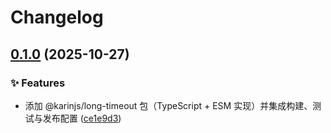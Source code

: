 # Changelog

## [0.1.0](https://github.com/KarinJS/esmify/compare/long-timeout-v0.0.1...long-timeout-v0.1.0) (2025-10-27)


### ✨ Features

* 添加 @karinjs/long-timeout 包（TypeScript + ESM 实现）并集成构建、测试与发布配置 ([ce1e9d3](https://github.com/KarinJS/esmify/commit/ce1e9d356ccad4057f4464ef19da1c1f78babfff))

